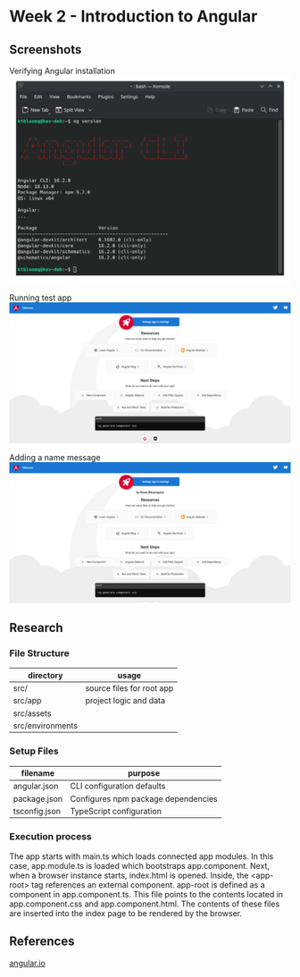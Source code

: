 # Week 2 - Introduction to Angular

## Screenshots
Verifying Angular installation
![angular 16.2.0](./angular%20version.png)

Running test app
![angular test app](./angular%20testapp.png)

Adding a name message
![by Kevin Bloomquist](./angular%20testapp%20with%20name%20message.png)

## Research
### File Structure

| directory | usage |
| - | - |
| src/ | source files for root app
| src/app | project logic and data
| src/assets | 
| src/environments |

### Setup Files

| filename | purpose |
| - | - |
| angular.json | CLI configuration defaults
| package.json | Configures npm package dependencies
| tsconfig.json | TypeScript configuration

### Execution process
The app starts with main.ts which loads connected app modules. In this case, app.module.ts is loaded which bootstraps app.component. Next, when a browser instance starts, index.html is opened. Inside, the \<app-root\> tag references an external component. app-root is defined as a component in app.component.ts. This file points to the contents located in app.component.css and app.component.html. The contents of these files are inserted into the index page to be rendered by the browser.

## References
[angular.io](https://angular.io/)